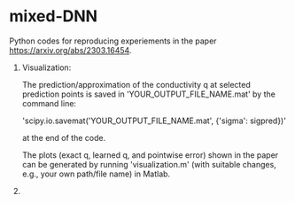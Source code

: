 # mixed-DNN
Python codes for reproducing experiements in the paper https://arxiv.org/abs/2303.16454.


1. Visualization:

   The prediction/approximation of the conductivity q at selected prediction points is saved in 'YOUR_OUTPUT_FILE_NAME.mat' by the command line:
   
   'scipy.io.savemat('YOUR_OUTPUT_FILE_NAME.mat', {'sigma': sigpred})'
   
   at the end of the code. 


   The plots (exact q, learned q, and pointwise error) shown in the paper can be generated by running 'visualization.m' (with suitable changes, e.g., your own path/file name) in Matlab.



2. 
